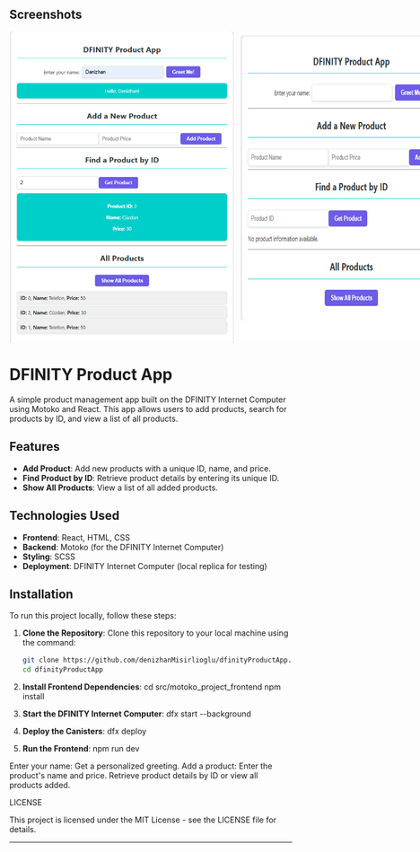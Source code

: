## Screenshots

<div style="display: flex; gap: 10px;">
    <img src="image1.png" alt="Screenshot 1" width="400"/>
    <img src="imag.png" alt="Screenshot 2" width="400"/>
</div>


# DFINITY Product App

A simple product management app built on the DFINITY Internet Computer using Motoko and React. This app allows users to add products, search for products by ID, and view a list of all products.

## Features

- **Add Product**: Add new products with a unique ID, name, and price.
- **Find Product by ID**: Retrieve product details by entering its unique ID.
- **Show All Products**: View a list of all added products.

## Technologies Used

- **Frontend**: React, HTML, CSS
- **Backend**: Motoko (for the DFINITY Internet Computer)
- **Styling**: SCSS
- **Deployment**: DFINITY Internet Computer (local replica for testing)

## Installation

To run this project locally, follow these steps:

1. **Clone the Repository**:
   Clone this repository to your local machine using the command:
   ```bash
   git clone https://github.com/denizhanMisirlioglu/dfinityProductApp.git
   cd dfinityProductApp

2. **Install Frontend Dependencies**:
  cd src/motoko_project_frontend
  npm install

3. **Start the DFINITY Internet Computer**:
  dfx start --background

4. **Deploy the Canisters**:
  dfx deploy

5. **Run the Frontend**:
  npm run dev
 
Enter your name: Get a personalized greeting.
Add a product: Enter the product's name and price.
Retrieve product details by ID or view all products added.


LICENSE

This project is licensed under the MIT License - see the LICENSE file for details.


---

